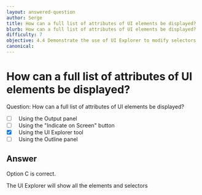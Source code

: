 ```yaml
---
layout: answered-question
author: Serge
title: How can a full list of attributes of UI elements be displayed?
blurb: How can a full list of attributes of UI elements be displayed?
difficulty: 7
objective: 4.4 Demonstrate the use of UI Explorer to modify selectors
canonical: 
---
```


<h1>How can a full list of attributes of UI elements be displayed?</h1>

Question:  How can a full list of attributes of UI elements be displayed?

 - [ ] &nbsp;  Using the Output panel
 - [ ] &nbsp;  Using the "Indicate on Screen" button
 - [X] &nbsp;  Using the UI Explorer tool
 - [ ] &nbsp;  Using the Outline panel

## Answer

Option C is correct.

The UI Explorer will show all the elements and selectors

